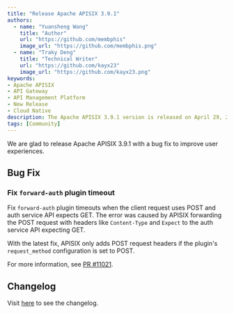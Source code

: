 ```yaml
---
title: "Release Apache APISIX 3.9.1"
authors:
  - name: "Yuansheng Wang"
    title: "Author"
    url: "https://github.com/membphis"
    image_url: "https://github.com/membphis.png"
  - name: "Traky Deng"
    title: "Technical Writer"
    url: "https://github.com/kayx23"
    image_url: "https://github.com/kayx23.png"
keywords:
- Apache APISIX
- API Gateway
- API Management Platform
- New Release
- Cloud Native
description: The Apache APISIX 3.9.1 version is released on April 29, 2024. This release includes a bug fix.
tags: [Community]
---
```


We are glad to release Apache APISIX 3.9.1 with a bug fix to improve user experiences.

<!--truncate-->

## Bug Fix

### Fix `forward-auth` plugin timeout

Fix `forward-auth` plugin timeouts when the client request uses POST and auth service API expects GET. The error was caused by APISIX forwarding the POST request with headers like `Content-Type` and `Expect` to the auth service API expecting GET.

With the latest fix, APISIX only adds POST request headers if the plugin's `request_method` configuration is set to POST.

For more information, see [PR #11021](https://github.com/apache/apisix/pull/11021).

## Changelog

Visit [here](https://github.com/apache/apisix/blob/release/3.9/CHANGELOG.md#391) to see the changelog.
